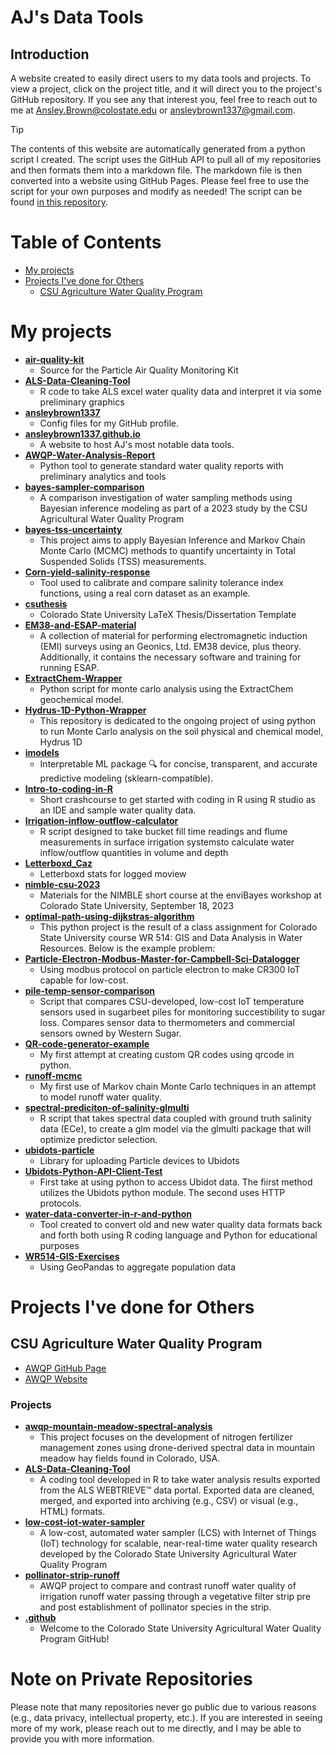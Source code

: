 
# AJ's Data Tools
## Introduction
A website created to easily direct users to my data tools and projects. To view a project, click on the project title, and it will direct you to the project's GitHub repository.
If you see any that interest you, feel free to reach out to me at [Ansley.Brown@colostate.edu](mailto:Ansley.Brown@colostate.edu) or [ansleybrown1337@gmail.com](mailto:ansleybrown1337@gmail.com).
> [!TIP]
> The contents of this website are automatically generated from a python script I created. The script uses the GitHub API to pull all of my repositories and then formats them into a markdown file. The markdown file is then converted into a website using GitHub Pages. Please feel free to use the script for your own purposes and modify as needed! The script can be found [in this repository](repo_fetcher.py).
# Table of Contents
- [My projects](#my-projects)
- [Projects I've done for Others](#projects-ive-done-for-others)
  - [CSU Agriculture Water Quality Program](#csu-agriculture-water-quality-program)
# My projects
- **[air-quality-kit](https://github.com/ansleybrown1337/air-quality-kit)**
  - Source for the Particle Air Quality Monitoring Kit
- **[ALS-Data-Cleaning-Tool](https://github.com/ansleybrown1337/ALS-Data-Cleaning-Tool)**
  - R code to take ALS excel water quality data and interpret it via some preliminary graphics
- **[ansleybrown1337](https://github.com/ansleybrown1337/ansleybrown1337)**
  - Config files for my GitHub profile.
- **[ansleybrown1337.github.io](https://github.com/ansleybrown1337/ansleybrown1337.github.io)**
  - A website to host AJ's most notable data tools.
- **[AWQP-Water-Analysis-Report](https://github.com/ansleybrown1337/AWQP-Water-Analysis-Report)**
  - Python tool to generate standard water quality reports with preliminary analytics and tools
- **[bayes-sampler-comparison](https://github.com/ansleybrown1337/bayes-sampler-comparison)**
  - A comparison investigation of water sampling methods using Bayesian inference modeling as part of a 2023 study by the CSU Agricultural Water Quality Program
- **[bayes-tss-uncertainty](https://github.com/ansleybrown1337/bayes-tss-uncertainty)**
  - This project aims to apply Bayesian Inference and Markov Chain Monte Carlo (MCMC) methods to quantify uncertainty in Total Suspended Solids (TSS) measurements.
- **[Corn-yield-salinity-response](https://github.com/ansleybrown1337/Corn-yield-salinity-response)**
  - Tool used to calibrate and compare salinity tolerance index functions, using a real corn dataset as an example.
- **[csuthesis](https://github.com/ansleybrown1337/csuthesis)**
  - Colorado State University LaTeX Thesis/Dissertation Template
- **[EM38-and-ESAP-material](https://github.com/ansleybrown1337/EM38-and-ESAP-material)**
  - A collection of material for performing electromagnetic induction (EMI) surveys using an Geonics, Ltd. EM38 device, plus theory. Additionally, it contains the necessary software and training for running ESAP.
- **[ExtractChem-Wrapper](https://github.com/ansleybrown1337/ExtractChem-Wrapper)**
  - Python script for monte carlo analysis using the ExtractChem geochemical model.
- **[Hydrus-1D-Python-Wrapper](https://github.com/ansleybrown1337/Hydrus-1D-Python-Wrapper)**
  - This repository is dedicated to the ongoing project of using python to run Monte Carlo analysis on the soil physical and chemical model, Hydrus 1D
- **[imodels](https://github.com/ansleybrown1337/imodels)**
  - Interpretable ML package 🔍 for concise, transparent, and accurate predictive modeling (sklearn-compatible).
- **[Intro-to-coding-in-R](https://github.com/ansleybrown1337/Intro-to-coding-in-R)**
  - Short crashcourse to get started with coding in R using R studio as an IDE and sample water quality data.
- **[Irrigation-inflow-outflow-calculator](https://github.com/ansleybrown1337/Irrigation-inflow-outflow-calculator)**
  - R script designed to take bucket fill time readings and flume measurements in surface irrigation systemsto calculate water inflow/outflow quantities in volume and depth
- **[Letterboxd_Caz](https://github.com/ansleybrown1337/Letterboxd_Caz)**
  - Letterboxd stats for logged moview
- **[nimble-csu-2023](https://github.com/ansleybrown1337/nimble-csu-2023)**
  - Materials for the NIMBLE short course at the enviBayes workshop at Colorado State University, September 18, 2023
- **[optimal-path-using-dijkstras-algorithm](https://github.com/ansleybrown1337/optimal-path-using-dijkstras-algorithm)**
  - This python project is the result of a class assignment for Colorado State University course WR 514:  GIS and Data Analysis in Water Resources.  Below is the example problem:
- **[Particle-Electron-Modbus-Master-for-Campbell-Sci-Datalogger](https://github.com/ansleybrown1337/Particle-Electron-Modbus-Master-for-Campbell-Sci-Datalogger)**
  - Using modbus protocol on particle electron to make CR300 IoT capable for low-cost.
- **[pile-temp-sensor-comparison](https://github.com/ansleybrown1337/pile-temp-sensor-comparison)**
  - Script that compares CSU-developed, low-cost IoT temperature sensors used in sugarbeet piles for monitoring succestibility to sugar loss. Compares sensor data to thermometers and commercial sensors owned by Western Sugar.
- **[QR-code-generator-example](https://github.com/ansleybrown1337/QR-code-generator-example)**
  - My first attempt at creating custom QR codes using qrcode in python.
- **[runoff-mcmc](https://github.com/ansleybrown1337/runoff-mcmc)**
  - My first use of Markov chain Monte Carlo techniques in an attempt to model runoff water quality.
- **[spectral-prediciton-of-salinity-glmulti](https://github.com/ansleybrown1337/spectral-prediciton-of-salinity-glmulti)**
  - R script that takes spectral data coupled with ground truth salinity data (ECe), to create a glm model via the glmulti package that will optimize predictor selection. 
- **[ubidots-particle](https://github.com/ansleybrown1337/ubidots-particle)**
  - Library for uploading Particle devices to Ubidots
- **[Ubidots-Python-API-Client-Test](https://github.com/ansleybrown1337/Ubidots-Python-API-Client-Test)**
  - First take at using python to access Ubidot data. The fiirst method utilizes the Ubidots python module. The second uses HTTP protocols.
- **[water-data-converter-in-r-and-python](https://github.com/ansleybrown1337/water-data-converter-in-r-and-python)**
  - Tool created to convert old and new water quality data formats back and forth both using R coding language and Python for educational purposes
- **[WR514-GIS-Exercises](https://github.com/ansleybrown1337/WR514-GIS-Exercises)**
  - Using GeoPandas to aggregate population data

# Projects I've done for Others
## CSU Agriculture Water Quality Program
- [AWQP GitHub Page](https://github.com/CSU-Agricultural-Water-Quality-Program)
- [AWQP Website](https://waterquality.colostate.edu/)
### Projects
- **[awqp-mountain-meadow-spectral-analysis](https://github.com/CSU-Agricultural-Water-Quality-Program/awqp-mountain-meadow-spectral-analysis)**
  - This project focuses on the development of nitrogen fertilizer management zones using drone-derived spectral data in mountain meadow hay fields found in Colorado, USA. 
- **[ALS-Data-Cleaning-Tool](https://github.com/CSU-Agricultural-Water-Quality-Program/ALS-Data-Cleaning-Tool)**
  - A coding tool developed in R to take water analysis results exported from the ALS WEBTRIEVE™ data portal. Exported data are cleaned, merged, and exported into archiving (e.g., CSV) or visual (e.g., HTML) formats.
- **[low-cost-iot-water-sampler](https://github.com/CSU-Agricultural-Water-Quality-Program/low-cost-iot-water-sampler)**
  - A low-cost, automated water sampler (LCS) with Internet of Things (IoT) technology for scalable, near-real-time water quality research developed by the Colorado State University Agricultural Water Quality Program
- **[pollinator-strip-runoff](https://github.com/CSU-Agricultural-Water-Quality-Program/pollinator-strip-runoff)**
  - AWQP project to compare and contrast runoff water quality of irrigation runoff water passing through a vegetative filter strip pre and post establishment of pollinator species in the strip.
- **[.github](https://github.com/CSU-Agricultural-Water-Quality-Program/.github)**
  - Welcome to the Colorado State University Agricultural Water Quality Program GitHub!

# Note on Private Repositories
Please note that many repositories never go public due to various reasons (e.g., data privacy, intellectual property, etc.). If you are interested in seeing more of my work, please reach out to me directly, and I may be able to provide you with more information.
    